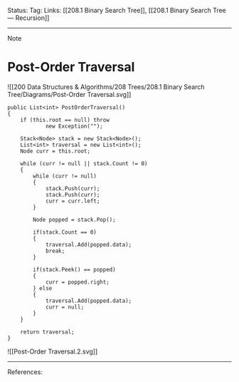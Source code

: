 Status: 
Tag:
Links: [[208.1 Binary Search Tree]], [[208.1 Binary Search Tree — Recursion]]

---
> [!note] 
>  # Post-Order Traversal

![[200 Data Structures & Algorithms/208 Trees/208.1 Binary Search Tree/Diagrams/Post-Order Traversal.svg]]

``` run-csharp
public List<int> PostOrderTraversal()
{
	if (this.root == null) throw
			new Exception("");

	Stack<Node> stack = new Stack<Node>();
	List<int> traversal = new List<int>();
	Node curr = this.root;

	while (curr != null || stack.Count != 0)
	{
		while (curr != null)
		{
			stack.Push(curr);
			stack.Push(curr);
			curr = curr.left;
		}
		
		Node popped = stack.Pop();

		if(stack.Count == 0)
		{
			traversal.Add(popped.data);
			break;
		}

		if(stack.Peek() == popped)
		{
			curr = popped.right;
		} else
		{
			traversal.Add(popped.data);
			curr = null;
		}
	}

	return traversal;
}
```


![[Post-Order Traversal.2.svg]]













---
References: